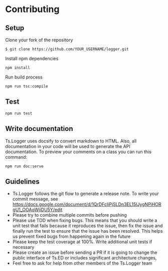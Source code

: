 # Contributing 

## Setup

Clone your fork of the repository

```
$ git clone https://github.com/YOUR_USERNAME/logger.git
```

Install npm dependencies

```
npm install
```

Run build process

```
npm run tsc:compile
```

## Test

```
npm run test
```

## Write documentation

Ts.Logger uses docsify to convert markdown to HTML. Also, all documentation in your code will be used to generate the API documentation. To preview your comments on a class you can run this command:

```
npm run doc:serve
```

## Guidelines

- Ts.Logger follows the git flow to generate a release note. To write your commit message, see https://docs.google.com/document/d/1QrDFcIiPjSLDn3EL15IJygNPiHORgU1_OOAqWjiDU5Y/edit
- Please try to combine multiple commits before pushing
- Please use TDD when fixing bugs. This means that you should write a unit test that fails because it reproduces the issue, then fix the issue and finally run the test to ensure that the issue has been resolved. This helps us prevent fixed bugs from happening again in the future
- Please keep the test coverage at 100%. Write additional unit tests if necessary
- Please create an issue before sending a PR if it is going to change the public interface of Ts.ED or includes significant architecture changes,
- Feel free to ask for help from other members of the Ts.Logger team
